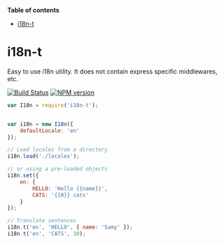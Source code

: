 <!-- START doctoc generated TOC please keep comment here to allow auto update -->
<!-- DON'T EDIT THIS SECTION, INSTEAD RE-RUN doctoc TO UPDATE -->
**Table of contents**

- [i18n-t](#i18n-t)

<!-- END doctoc generated TOC please keep comment here to allow auto update -->

# i18n-t

Easy to use i18n utility. It does not contain express specific middlewares, etc.

[![Build Status](https://travis-ci.org/SamyPesse/i18n-t.png?branch=master)](https://travis-ci.org/SamyPesse/i18n-t)
[![NPM version](https://badge.fury.io/js/i18n-t.svg)](http://badge.fury.io/js/i18n-t)


```js
var I18n = require('i18n-t');


var i18n = new I18n({
    defaultLocale: 'en'
});

// Load locales from a directory
i18n.load('./locales');

// or using a pre-loaded objects
i18n.set({
    en: {
        HELLO: 'Hello {{name}}',
        CATS: '{{0}} cats'
    }
});

// Translate sentences
i18n.t('en', 'HELLO', { name: 'Samy' });
i18n.t('en', 'CATS', 10);
```

